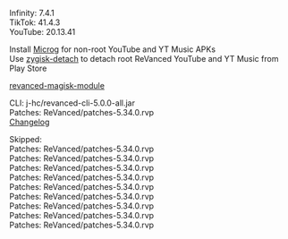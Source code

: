 Infinity: 7.4.1  
TikTok: 41.4.3  
YouTube: 20.13.41  

Install [Microg](https://github.com/ReVanced/GmsCore/releases) for non-root YouTube and YT Music APKs  
Use [zygisk-detach](https://github.com/j-hc/zygisk-detach) to detach root ReVanced YouTube and YT Music from Play Store  

[revanced-magisk-module](https://github.com/j-hc/revanced-magisk-module)
  
CLI: j-hc/revanced-cli-5.0.0-all.jar  
Patches: ReVanced/patches-5.34.0.rvp  
[Changelog](https://github.com/ReVanced/revanced-patches/releases/tag/v5.34.0)  

Skipped:  
Patches: ReVanced/patches-5.34.0.rvp  
Patches: ReVanced/patches-5.34.0.rvp  
Patches: ReVanced/patches-5.34.0.rvp  
Patches: ReVanced/patches-5.34.0.rvp  
Patches: ReVanced/patches-5.34.0.rvp  
Patches: ReVanced/patches-5.34.0.rvp  
Patches: ReVanced/patches-5.34.0.rvp  
Patches: ReVanced/patches-5.34.0.rvp  
Patches: ReVanced/patches-5.34.0.rvp                    
